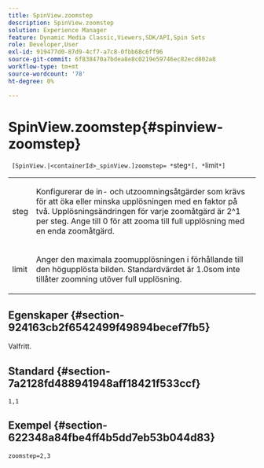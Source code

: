 ```yaml
---
title: SpinView.zoomstep
description: SpinView.zoomstep
solution: Experience Manager
feature: Dynamic Media Classic,Viewers,SDK/API,Spin Sets
role: Developer,User
exl-id: 919477d0-87d9-4cf7-a7c8-0fbb68c6ff96
source-git-commit: 6f838470a7bdea8e8c0219e59746ec82ecd802a8
workflow-type: tm+mt
source-wordcount: '78'
ht-degree: 0%

---
```


# SpinView.zoomstep{#spinview-zoomstep}

` [SpinView.|<containerId>_spinView.]zoomstep= *`steg`*[, *`limit`*]`

<table id="table_1D425B7685D448459CD3FE8D683C813C"> 
 <tbody> 
  <tr> 
   <td colname="col1"> <p> <span class="codeph"><span class="varname"> steg</span></span> </p> </td> 
   <td colname="col2"> <p> Konfigurerar de in- och utzoomningsåtgärder som krävs för att öka eller minska upplösningen med en faktor på två. Upplösningsändringen för varje zoomåtgärd är 2^1 per steg. Ange till <span class="codeph"> 0</span> för att zooma till full upplösning med en enda zoomåtgärd. </p> </td> 
  </tr> 
  <tr> 
   <td colname="col1"> <p> <span class="codeph"><span class="varname"> limit</span></span> </p> </td> 
   <td colname="col2"> <p> Anger den maximala zoomupplösningen i förhållande till den högupplösta bilden. Standardvärdet är <span class="codeph"> 1.0</span>som inte tillåter zoomning utöver full upplösning. </p> </td> 
  </tr> 
 </tbody> 
</table>

## Egenskaper {#section-924163cb2f6542499f49894becef7fb5}

Valfritt.

## Standard {#section-7a2128fd488941948aff18421f533ccf}

`1,1`

## Exempel {#section-622348a84fbe4ff4b5dd7eb53b044d83}

`zoomstep=2,3`
